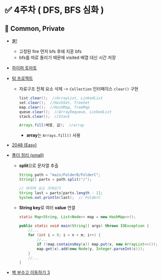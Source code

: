 # ✅ 4주차 ( DFS, BFS 심화 )

## 📝 Common, Private

- [불!](https://www.acmicpc.net/problem/4179)
  - 고정된 fire 먼저 bfs 후에 지훈 bfs
  - bfs를 따로 돌리기 때문에 visited 배열 대신 시간 저장
- [하이퍼 토마토](https://www.acmicpc.net/problem/17114)
- [텀 프로젝트](https://www.acmicpc.net/problem/9466)
  - 자료구조 전체 요소 삭제 -> `Collection` 인터페이스 `clear()` 구현
	```java
	list.clear();  //ArrayList, LinkedList
	set.clear();  //HashSet, TreeSet
	map.clear();  //HashMap, TreeMap
	queue.clear();  //ArrayDequeue, LinkedList
	stack.clear();  //Stack
	
	Arrays.fill(배열, 값);  //array
	```
    - **array**는 `Arrays.fill()` 사용

- [2048 (Easy)](https://www.acmicpc.net/problem/12100)
- [폴더 정리 (small)](https://www.acmicpc.net/problem/22860)
  - **split**으로 문자열 추출
	 ```java
	String path = "main/FolderB/FolderC";
	String[] parts = path.split("/");

	// 마지막 요소 가져오기
	String last = parts[parts.length - 1];
	System.out.println(last);  // FolderC
	```
  - **String key**로 여러 **value** 연결
	```java
	static Map<String, List<Node>> map = new HashMap<>();  
	  
	public static void main(String[] args) throws IOException {  
		//...
	    for (int i = 0; i < n + m; i++) {  
	        //...  
	        if (!map.containsKey(x)) map.put(x, new ArrayList<>());  
	        map.get(x).add(new Node(y, Integer.parseInt(c)));  
	    }
	    //...
	}
	```  
- [벽 부수고 이동하기 3](https://www.acmicpc.net/problem/16933)
